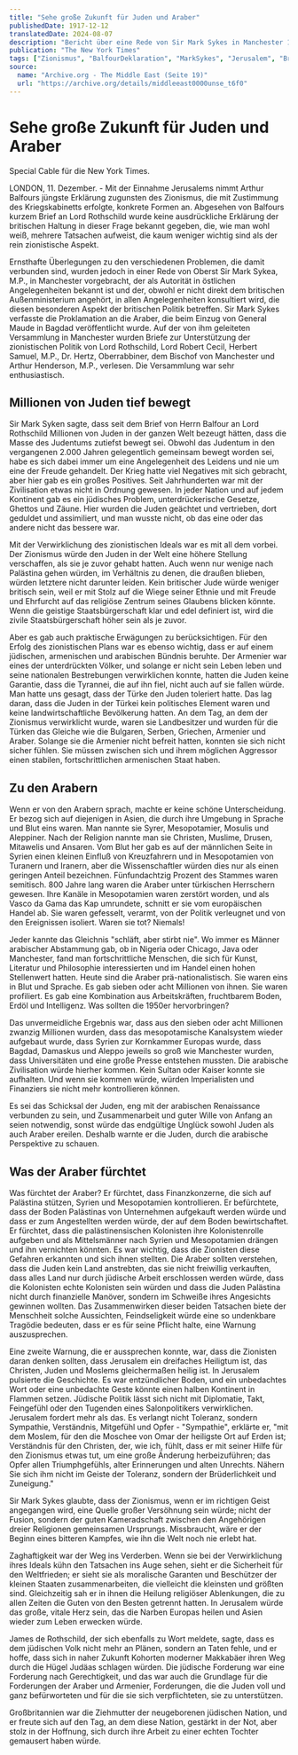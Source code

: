 ```yaml
---
title: "Sehe große Zukunft für Juden und Araber"
publishedDate: 1917-12-12
translatedDate: 2024-08-07
description: "Bericht über eine Rede von Sir Mark Sykes in Manchester 1917, in der er die Bedeutung der Balfour-Erklärung und die Zukunft des Zionismus nach der britischen Einnahme Jerusalems diskutiert. Sykes sieht im Zionismus eine Chance zur Verbesserung der Stellung der Juden weltweit und betont die Notwendigkeit einer Zusammenarbeit zwischen Juden, Armeniern und Arabern. Er warnt vor möglichen Konflikten, insbesondere in Bezug auf arabische Befürchtungen, und ruft zu Verständnis und Kooperation auf. Sykes betont die Sensibilität Jerusalems als heilige Stätte dreier Religionen und sieht im Zionismus das Potenzial für Versöhnung, warnt aber auch vor den Risiken bei falscher Umsetzung."
publication: "The New York Times"
tags: ["Zionismus", "BalfourDeklaration", "MarkSykes", "Jerusalem", "BritischesMandat", "JüdischArabischeBeziehungen", "ErsterWeltkrieg", "NahostPolitik", "JüdischeDiaspora", "Palästina", "OsmanischesReich", "BritischeAußenpolitik", "ReligiöseKoexistenz", "Kolonialismus", "JüdischeNationalbewegung"]
source:
  name: "Archive.org - The Middle East (Seite 19)"
  url: "https://archive.org/details/middleeast0000unse_t6f0"
---
```


# Sehe große Zukunft für Juden und Araber

Special Cable für die New York Times.

LONDON, 11. Dezember. - Mit der Einnahme Jerusalems nimmt Arthur Balfours jüngste Erklärung zugunsten des Zionismus, die mit Zustimmung des Kriegskabinetts erfolgte, konkrete Formen an. Abgesehen von Balfours kurzem Brief an Lord Rothschild wurde keine ausdrückliche Erklärung der britischen Haltung in dieser Frage bekannt gegeben, die, wie man wohl weiß, mehrere Tatsachen aufweist, die kaum weniger wichtig sind als der rein zionistische Aspekt.

Ernsthafte Überlegungen zu den verschiedenen Problemen, die damit verbunden sind, wurden jedoch in einer Rede von Oberst Sir Mark Sykea, M.P., in Manchester vorgebracht, der als Autorität in östlichen Angelegenheiten bekannt ist und der, obwohl er nicht direkt dem britischen Außenministerium angehört, in allen Angelegenheiten konsultiert wird, die diesen besonderen Aspekt der britischen Politik betreffen. Sir Mark Sykes verfasste die Proklamation an die Araber, die beim Einzug von General Maude in Bagdad veröffentlicht wurde. Auf der von ihm geleiteten Versammlung in Manchester wurden Briefe zur Unterstützung der zionistischen Politik von Lord Rothschild, Lord Robert Cecil, Herbert Samuel, M.P., Dr. Hertz, Oberrabbiner, dem Bischof von Manchester und Arthur Henderson, M.P., verlesen. Die Versammlung war sehr enthusiastisch.

## Millionen von Juden tief bewegt

Sir Mark Syken sagte, dass seit dem Brief von Herrn Balfour an Lord Rothschild Millionen von Juden in der ganzen Welt bezeugt hätten, dass die Masse des Judentums zutiefst bewegt sei. Obwohl das Judentum in den vergangenen 2.000 Jahren gelegentlich gemeinsam bewegt worden sei, habe es sich dabei immer um eine Angelegenheit des Leidens und nie um eine der Freude gehandelt. Der Krieg hatte viel Negatives mit sich gebracht, aber hier gab es ein großes Positives. Seit Jahrhunderten war mit der Zivilisation etwas nicht in Ordnung gewesen. In jeder Nation und auf jedem Kontinent gab es ein jüdisches Problem, unterdrückerische Gesetze, Ghettos und Zäune. Hier wurden die Juden geächtet und vertrieben, dort geduldet und assimiliert, und man wusste nicht, ob das eine oder das andere nicht das bessere war.

Mit der Verwirklichung des zionistischen Ideals war es mit all dem vorbei. Der Zionismus würde den Juden in der Welt eine höhere Stellung verschaffen, als sie je zuvor gehabt hatten. Auch wenn nur wenige nach Palästina gehen würden, im Verhältnis zu denen, die draußen blieben, würden letztere nicht darunter leiden. Kein britischer Jude würde weniger britisch sein, weil er mit Stolz auf die Wiege seiner Ethnie und mit Freude und Ehrfurcht auf das religiöse Zentrum seines Glaubens blicken könnte. Wenn die geistige Staatsbürgerschaft klar und edel definiert ist, wird die zivile Staatsbürgerschaft höher sein als je zuvor.

Aber es gab auch praktische Erwägungen zu berücksichtigen. Für den Erfolg des zionistischen Plans war es ebenso wichtig, dass er auf einem jüdischen, armenischen und arabischen Bündnis beruhte. Der Armenier war eines der unterdrückten Völker, und solange er nicht sein Leben leben und seine nationalen Bestrebungen verwirklichen konnte, hatten die Juden keine Garantie, dass die Tyrannei, die auf ihn fiel, nicht auch auf sie fallen würde. Man hatte uns gesagt, dass der Türke den Juden toleriert hatte. Das lag daran, dass die Juden in der Türkei kein politisches Element waren und keine landwirtschaftliche Bevölkerung hatten. An dem Tag, an dem der Zionismus verwirklicht wurde, waren sie Landbesitzer und wurden für die Türken das Gleiche wie die Bulgaren, Serben, Griechen, Armenier und Araber. Solange sie die Armenier nicht befreit hatten, konnten sie sich nicht sicher fühlen. Sie müssen zwischen sich und ihrem möglichen Aggressor einen stabilen, fortschrittlichen armenischen Staat haben.

## Zu den Arabern

Wenn er von den Arabern sprach, machte er keine schöne Unterscheidung. Er bezog sich auf diejenigen in Asien, die durch ihre Umgebung in Sprache und Blut eins waren. Man nannte sie Syrer, Mesopotamier, Mosulis und Aleppiner. Nach der Religion nannte man sie Christen, Muslime, Drusen, Mitawelis und Ansaren. Vom Blut her gab es auf der männlichen Seite in Syrien einen kleinen Einfluß von Kreuzfahrern und in Mesopotamien von Turanern und Iranern, aber die Wissenschaftler würden dies nur als einen geringen Anteil bezeichnen. Fünfundachtzig Prozent des Stammes waren semitisch. 800 Jahre lang waren die Araber unter türkischen Herrschern gewesen. Ihre Kanäle in Mesopotamien waren zerstört worden, und als Vasco da Gama das Kap umrundete, schnitt er sie vom europäischen Handel ab. Sie waren gefesselt, verarmt, von der Politik verleugnet und von den Ereignissen isoliert. Waren sie tot? Niemals!

Jeder kannte das Gleichnis "schläft, aber stirbt nie". Wo immer es Männer arabischer Abstammung gab, ob in Nigeria oder Chicago, Java oder Manchester, fand man fortschrittliche Menschen, die sich für Kunst, Literatur und Philosophie interessierten und im Handel einen hohen Stellenwert hatten. Heute sind die Araber prä-nationalistisch. Sie waren eins in Blut und Sprache. Es gab sieben oder acht Millionen von ihnen. Sie waren profiliert. Es gab eine Kombination aus Arbeitskräften, fruchtbarem Boden, Erdöl und Intelligenz. Was sollten die 1950er hervorbringen?

Das unvermeidliche Ergebnis war, dass aus den sieben oder acht Millionen zwanzig Millionen wurden, dass das mesopotamische Kanalsystem wieder aufgebaut wurde, dass Syrien zur Kornkammer Europas wurde, dass Bagdad, Damaskus und Aleppo jeweils so groß wie Manchester wurden, dass Universitäten und eine große Presse entstehen mussten. Die arabische Zivilisation würde hierher kommen. Kein Sultan oder Kaiser konnte sie aufhalten. Und wenn sie kommen würde, würden Imperialisten und Finanziers sie nicht mehr kontrollieren können.

Es sei das Schicksal der Juden, eng mit der arabischen Renaissance verbunden zu sein, und Zusammenarbeit und guter Wille von Anfang an seien notwendig, sonst würde das endgültige Unglück sowohl Juden als auch Araber ereilen. Deshalb warnte er die Juden, durch die arabische Perspektive zu schauen.

## Was der Araber fürchtet

Was fürchtet der Araber? Er fürchtet, dass Finanzkonzerne, die sich auf Palästina stützen, Syrien und Mesopotamien kontrollieren. Er befürchtete, dass der Boden Palästinas von Unternehmen aufgekauft werden würde und dass er zum Angestellten werden würde, der auf dem Boden bewirtschaftet. Er fürchtet, dass die palästinensischen Kolonisten ihre Kolonistenrolle aufgeben und als Mittelsmänner nach Syrien und Mesopotamien drängen und ihn vernichten könnten. Es war wichtig, dass die Zionisten diese Gefahren erkannten und sich ihnen stellten. Die Araber sollten verstehen, dass die Juden kein Land anstrebten, das sie nicht freiwillig verkauften, dass alles Land nur durch jüdische Arbeit erschlossen werden würde, dass die Kolonisten echte Kolonisten sein würden und dass die Juden Palästina nicht durch finanzielle Manöver, sondern im Schweiße ihres Angesichts gewinnen wollten. Das Zusammenwirken dieser beiden Tatsachen biete der Menschheit solche Aussichten, Feindseligkeit würde eine so undenkbare Tragödie bedeuten, dass er es für seine Pflicht halte, eine Warnung auszusprechen.

Eine zweite Warnung, die er aussprechen konnte, war, dass die Zionisten daran denken sollten, dass Jerusalem ein dreifaches Heiligtum ist, das Christen, Juden und Moslems gleichermaßen heilig ist. In Jerusalem pulsierte die Geschichte. Es war entzündlicher Boden, und ein unbedachtes Wort oder eine unbedachte Geste könnte einen halben Kontinent in Flammen setzen. Jüdische Politik lässt sich nicht mit Diplomatie, Takt, Feingefühl oder den Tugenden eines Salonpolitikers verwirklichen. Jerusalem fordert mehr als das. Es verlangt nicht Toleranz, sondern Sympathie, Verständnis, Mitgefühl und Opfer - "Sympathie", erklärte er, "mit dem Moslem, für den die Moschee von Omar der heiligste Ort auf Erden ist; Verständnis für den Christen, der, wie ich, fühlt, dass er mit seiner Hilfe für den Zionismus etwas tut, um eine große Änderung herbeizuführen; das Opfer allen Triumphgefühls, alter Erinnerungen und alten Unrechts. Nähern Sie sich ihm nicht im Geiste der Toleranz, sondern der Brüderlichkeit und Zuneigung."

Sir Mark Sykes glaubte, dass der Zionismus, wenn er im richtigen Geist angegangen wird, eine Quelle großer Versöhnung sein würde; nicht der Fusion, sondern der guten Kameradschaft zwischen den Angehörigen dreier Religionen gemeinsamen Ursprungs. Missbraucht, wäre er der Beginn eines bitteren Kampfes, wie ihn die Welt noch nie erlebt hat.

Zaghaftigkeit war der Weg ins Verderben. Wenn sie bei der Verwirklichung ihres Ideals kühn den Tatsachen ins Auge sehen, sieht er die Sicherheit für den Weltfrieden; er sieht sie als moralische Garanten und Beschützer der kleinen Staaten zusammenarbeiten, die vielleicht die kleinsten und größten sind. Gleichzeitig sah er in ihnen die Heilung religiöser Ablenkungen, die zu allen Zeiten die Guten von den Besten getrennt hatten. In Jerusalem würde das große, vitale Herz sein, das die Narben Europas heilen und Asien wieder zum Leben erwecken würde.

James de Rothschild, der sich ebenfalls zu Wort meldete, sagte, dass es dem jüdischen Volk nicht mehr an Plänen, sondern an Taten fehle, und er hoffe, dass sich in naher Zukunft Kohorten moderner Makkabäer ihren Weg durch die Hügel Judäas schlagen würden. Die jüdische Forderung war eine Forderung nach Gerechtigkeit, und das war auch die Grundlage für die Forderungen der Araber und Armenier, Forderungen, die die Juden voll und ganz befürworteten und für die sie sich verpflichteten, sie zu unterstützen.

Großbritannien war die Ziehmutter der neugeborenen jüdischen Nation, und er freute sich auf den Tag, an dem diese Nation, gestärkt in der Not, aber stolz in der Hoffnung, sich durch ihre Arbeit zu einer echten Tochter gemausert haben würde.
